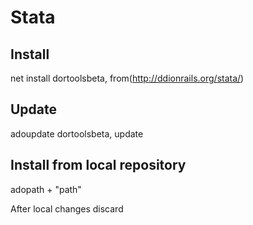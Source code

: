 # Stata

## Install
 net install dortoolsbeta, from(http://ddionrails.org/stata/)

## Update
 adoupdate dortoolsbeta, update

## Install from local repository
 adopath + "path"

After local changes
 discard
 
